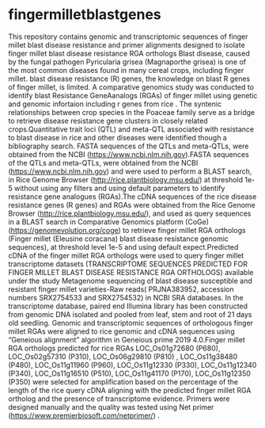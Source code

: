 # fingermilletblastgenes
This repository contains genomic and transcriptomic sequences of finger millet blast disease resistance and primer alignments designed to isolate finger millet blast disease resistance RGA orthologs
Blast disease, caused by the fungal pathogen Pyricularia grisea (Magnaporthe grisea) is one of the most common diseases found in many cereal crops, including finger millet. blast disease resistance (R) genes, the knowledge on blast R genes of finger millet, is limited. A comparative genomics study was conducted to identify blast Resistance GeneAanalogs (RGAs) of finger millet using genetic and genomic infortaion including r genes from rice . The syntenic relationships between crop species in the Poaceae family serve as a bridge to retrieve disease resistance gene clusters in closely related crops.Quantitative trait loci (QTL) and meta-QTL associated with resistance to blast disease in rice and other diseases were identified though a bibliography search. FASTA sequences of the QTLs and meta-QTLs, were obtained from the NCBI (https://www.ncbi.nlm.nih.gov).FASTA sequences of the QTLs and meta-QTLs, were obtained from the NCBI (https://www.ncbi.nlm.nih.gov) and were used to perform a BLAST search, in Rice Genome Browser (http://rice.plantbiology.msu.edu/) at threshold 1e-5 without using any filters and using default parameters to identify resistance gene analogues (RGAs).The cDNA sequences of the rice disease resistance genes (R genes) and RGAs were obtained from the Rice Genome Browser (http://rice.plantbiology.msu.edu/), and used as query sequences in a BLAST search in  Comparative Genomics platform (CoGe) (https://genomevolution.org/coge) to retrieve finger millet RGA orthologs (Finger millet (Eleusine coracana) blast disease resistance genomic sequences), at threshold level 1e-5 and using default expect.Predicted cDNA of the finger millet RGA orthologs were used to query finger millet transcriptome datasets (TRANSCRIPTOME SEQUENCES PREDICTED FOR FINGER MILLET BLAST DISEASE RESISTANCE RGA ORTHOLOGS) available under the study Metagenome sequencing of blast disease susceptible and resistant finger millet varieties-Raw reads( PRJNA383952,  accession numbers SRX2754533 and SRX2754532) in NCBI SRA databases. In the transcriptome database, paired end Illumina library has been constructed from genomic DNA isolated and pooled from leaf, stem and root of 21 days old seedling. Genomic and transcriptomic sequences of orthologous finger millet RGAs were aligned to rice genomic and  cDNA sequences using “Geneious alignment” algorithm in Geneious prime 2019 4.0.Finger millet RGA orthologs predicted for rice RGAs LOC_Os01g72680 (P680), LOC_Os02g57310 (P310), LOC_Os06g29810 (P810) , LOC_Os11g38480 (P480), LOC_Os11g11960 (P960), LOC_Os11g12330 (P330), LOC_Os11g12340 (P340), LOC_Os11g16510 (P510), LOC_Os11g41170 (P170), LOC_Os11g12350 (P350) were selected for amplification based on the percentage of the length of the rice query cDNA aligning with the predicted finger millet RGA ortholog and the presence of transcriptome evidence. Primers were designed manually and the quality was tested using Net primer (https://www.premierbiosoft.com/netprimer/) .
